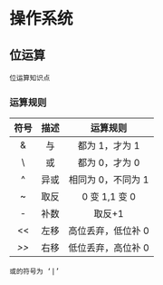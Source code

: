 # 操作系统

## 位运算

`位运算知识点`

### 运算规则

| 符号 | 描述 |      运算规则      |
| :--: | :--: | :----------------: |
|  &   |  与  |   都为 1，才为 1   |
|  \   |  或  |   都为 0，才为 0   |
|  ^   | 异或 | 相同为 0，不同为 1 |
|  ~   | 取反 |   0 变 1,1 变 0    |
|  -   | 补数 |       取反+1       |
|  <<  | 左移 | 高位丢弃，低位补 0 |
| _>>_ | 右移 | 低位丢弃，高位补 0 |

`或的符号为 ‘|’`





<comment-comment/>